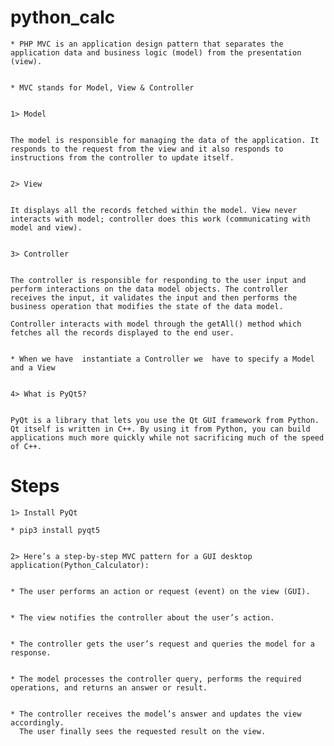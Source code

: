 # python_calc


	* PHP MVC is an application design pattern that separates the application data and business logic (model) from the presentation (view).


	* MVC stands for Model, View & Controller


	1> Model


	The model is responsible for managing the data of the application. It responds to the request from the view and it also responds to instructions from the controller to update itself.


	2> View


	It displays all the records fetched within the model. View never interacts with model; controller does this work (communicating with model and view).


	3> Controller


	The controller is responsible for responding to the user input and perform interactions on the data model objects. The controller receives the input, it validates the input and then performs the business operation that modifies the state of the data model.

	Controller interacts with model through the getAll() method which fetches all the records displayed to the end user.


	* When we have  instantiate a Controller we  have to specify a Model and a View


	4> What is PyQt5?


	PyQt is a library that lets you use the Qt GUI framework from Python. Qt itself is written in C++. By using it from Python, you can build applications much more quickly while not sacrificing much of the speed of C++.	


# Steps 

	1> Install PyQt
  	
  	* pip3 install pyqt5


  	2> Here’s a step-by-step MVC pattern for a GUI desktop application(Python_Calculator):
  	

	* The user performs an action or request (event) on the view (GUI).


	* The view notifies the controller about the user’s action.


	* The controller gets the user’s request and queries the model for a response.


	* The model processes the controller query, performs the required operations, and returns an answer or result.


	* The controller receives the model’s answer and updates the view accordingly.
	  The user finally sees the requested result on the view.
